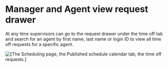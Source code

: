 # Manager and Agent view request drawer<a name="manager-agent-view-request-drawer-to"></a>

At any time supervisors can go to the request drawer under the time off tab and search for an agent by first name, last name or login ID to view all time off requests for a specific agent\.

![\[The Scheduling page, the Published schedule calendar tab, the time off requests.\]](http://docs.aws.amazon.com/connect/latest/adminguide/images/request-drawer-view-to.png)